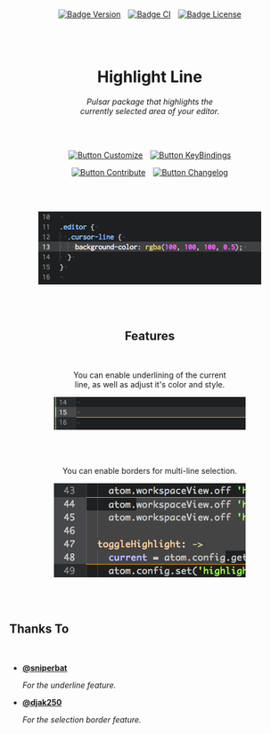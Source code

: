 
<br>

<div align = center>

[![Badge Version]][Releases]  
[![Badge CI]][Actions]  
[![Badge License]][License]

<br>
<br>

# Highlight Line

*Pulsar package that highlights the*  
*currently selected area of your editor.*

<br>
<br>

[![Button Customize]][Customize]  
[![Button KeyBindings]][KeyBindings]

[![Button Contribute]][Contribute]  
[![Button Changelog]][Changelog]

<br>
<br>

[![Image Showcase]][#]

<br>
<br>

## Features

<br>

You can enable underlining of the current  
line, as well as adjust it's color and style.

[![Image Underline]][#]

<br>
<br>

You can enable borders for multi-line selection.

[![Image Selection]][#]

</div>

<br>
<br>

## Thanks To

<br>

-   **[@sniperbat]**

    *For the underline feature.*

-   **[@djak250]**

    *For the selection border feature.*

<br>

<!----------------------------------------------------------------------------->

[Releases]: https://github.com/richrace/highlight-line/releases
[Package]: https://web.pulsar-edit.dev/packages/highlight-line
[Actions]: https://github.com/richrace/highlight-line/actions

[@sniperbat]: https://github.com/sniperbat
[@djak250]: https://github.com/djak250

[Image Selection]: Resources/Screenshots/Selection.png
[Image Underline]: Resources/Screenshots/Underline.png
[Image Showcase]: Resources/Screenshots/Showcase.png
[KeyBindings]: Documentation/KeyBindings.md
[Contribute]: Documentation/Contribute.md
[Changelog]: Documentation/Changelog.md
[Customize]: Documentation/Customize.md
[License]: LICENSE

[#]: #


<!---------------------------------[ Badges ]---------------------------------->

[Badge License]: https://img.shields.io/badge/License-MIT-ac8b11.svg?style=for-the-badge&labelColor=yellow&logo=GitBook&logoColor=white
[Badge Version]: https://img.shields.io/github/package-json/v/richrace/highlight-line?style=for-the-badge&logo=BookStack&logoColor=white&labelColor=609926&color=4e7a1e
[Badge CI]: https://img.shields.io/github/actions/workflow/status/richrace/highlight-line/ci.yml?style=for-the-badge&logo=GitHubActions&logoColor=white&color=582c6d&labelColor=73398D


<!---------------------------------[ Buttons ]--------------------------------->

[Button KeyBindings]: https://img.shields.io/badge/KeyBindings-3499CD?style=for-the-badge&logoColor=white&logo=AppleArcade
[Button Contribute]: https://img.shields.io/badge/Contribute-7952B3?style=for-the-badge&logoColor=white&logo=GitHub
[Button Changelog]: https://img.shields.io/badge/Changelog-37814A?style=for-the-badge&logoColor=white&logo=GitLFS
[Button Customize]: https://img.shields.io/badge/Customize-00979D?style=for-the-badge&logoColor=white&logo=Rainmeter
